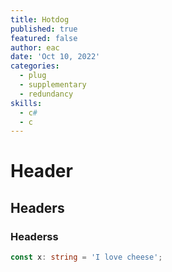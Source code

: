 ```yaml
---
title: Hotdog
published: true
featured: false
author: eac
date: 'Oct 10, 2022'
categories:
  - plug
  - supplementary
  - redundancy
skills:
  - c#
  - c
---
```


# Header

## Headers

### Headerss

```ts
const x: string = 'I love cheese';
```
